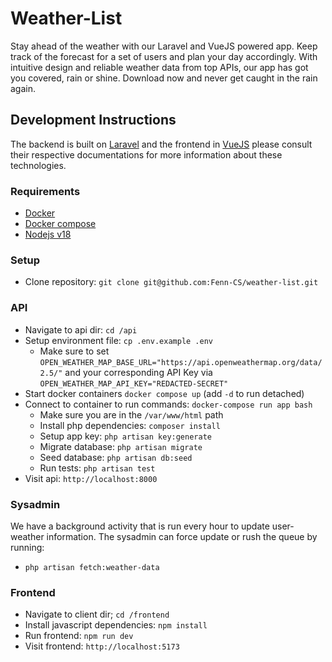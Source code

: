 # Weather-List

Stay ahead of the weather with our Laravel and VueJS powered app. Keep track of the forecast for a set of users and plan your day accordingly. With intuitive design and reliable weather data from top APIs, our app has got you covered, rain or shine. Download now and never get caught in the rain again.
## Development Instructions

The backend is built on [Laravel](https://laravel.com/docs) and the frontend in [VueJS](https://vuejs.org/guide/introduction.html) please consult their respective documentations for more information about these technologies.

### Requirements

- [Docker](https://docs.docker.com)
- [Docker compose](https://docs.docker.com/compose)
- [Nodejs v18](https://nodejs.org/en/download/)

### Setup

- Clone repository: `git clone git@github.com:Fenn-CS/weather-list.git`
### API
- Navigate to api dir: `cd /api`
- Setup environment file: `cp .env.example .env`
    - Make sure to set `OPEN_WEATHER_MAP_BASE_URL="https://api.openweathermap.org/data/2.5/"` and your corresponding API Key via `OPEN_WEATHER_MAP_API_KEY="REDACTED-SECRET"`
- Start docker containers `docker compose up` (add `-d` to run detached)
- Connect to container to run commands: `docker-compose run app bash`
  - Make sure you are in the `/var/www/html` path
  - Install php dependencies: `composer install`
  - Setup app key: `php artisan key:generate`
  - Migrate database: `php artisan migrate` 
  - Seed database: `php artisan db:seed`
  - Run tests: `php artisan test`
- Visit api: `http://localhost:8000`

### Sysadmin

We have a background activity that is run every hour to update user-weather information. The sysadmin can force update or rush the queue by running: 

- `php artisan fetch:weather-data`

### Frontend
- Navigate to client dir; `cd /frontend` 
- Install javascript dependencies: `npm install`
- Run frontend: `npm run dev`
- Visit frontend: `http://localhost:5173`
